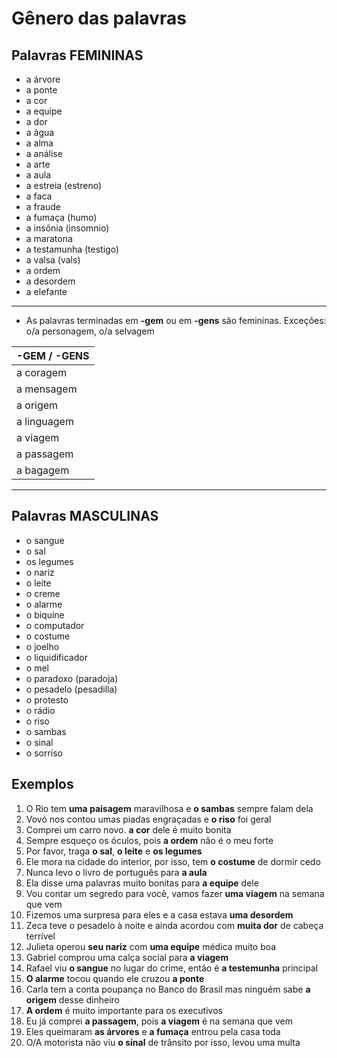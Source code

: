 # Gênero das palavras

## Palavras FEMININAS

* a árvore
* a ponte
* a cor
* a equipe
* a dor
* a água
* a alma
* a análise
* a arte
* a aula
* a estreia (estreno)
* a faca
* a fraude
* a fumaça (humo)
* a insônia (insomnio)
* a maratona
* a testamunha (testigo)
* a valsa (vals)
* a ordem
* a desordem
* a elefante

---

* As palavras terminadas em **-gem** ou em **-gens** são femininas. Exceções: o/a personagem, o/a selvagem

| -GEM / -GENS |
| -- |
| a coragem |
| a mensagem |
| a origem |
| a linguagem |
| a viagem |
| a passagem |
| a bagagem |

---

## Palavras MASCULINAS

* o sangue
* o sal
* os legumes
* o nariz
* o leite
* o creme
* o alarme
* o biquine
* o computador
* o costume
* o joelho
* o liquidificador
* o mel
* o paradoxo (paradoja)
* o pesadelo (pesadilla)
* o protesto
* o rádio
* o riso
* o sambas
* o sinal
* o sorriso

## Exemplos

1. O Rio tem **uma paisagem** maravilhosa e **o sambas** sempre falam dela
1. Vovó nos contou umas piadas engraçadas e **o riso** foi geral
1. Comprei um carro novo. **a cor** dele é muito bonita
1. Sempre esqueço os óculos, pois **a ordem** não é o meu forte
1. Por favor, traga **o sal**, **o leite** e **os legumes**
1. Ele mora na cidade do interior, por isso, tem **o costume** de dormir cedo
1. Nunca levo o livro de português para **a aula**
1. Ela disse uma palavras muito bonitas para **a equipe** dele
1. Vou contar um segredo para você, vamos fazer **uma viagem** na semana que vem
1. Fizemos uma surpresa para eles e a casa estava **uma desordem**
1. Zeca teve o pesadelo à noite e ainda acordou com **muita dor** de cabeça terrível
1. Julieta operou **seu nariz** com **uma equipe** médica muito boa
1. Gabriel comprou uma calça social para **a viagem**
1. Rafael viu **o sangue** no lugar do crime, então é **a testemunha** principal
1. **O alarme** tocou quando ele cruzou **a ponte**
1. Carla tem a conta poupança no Banco do Brasil mas ninguém sabe **a origem** desse dinheiro
1. **A ordem** é muito importante para os executivos
1. Eu já comprei **a passagem**, pois **a viagem** é na semana que vem
1. Eles queimaram **as árvores** e **a fumaça** entrou pela casa toda
1. O/A motorista não viu **o sinal** de trânsito por isso, levou uma multa
